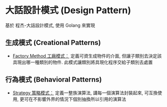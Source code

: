 # 大話設計模式 (Design Pattern)

基於 程杰-大話設計模式, 使用 Golang 來實現

## 生成模式 (Creational Patterns)
* [Factory Method 工廠模式：](https://github.com/kimi0230/DesignPatternGolang/tree/master/FactoryMethod) 定義可資生成物件的介面, 但讓子類別去決定該具現出哪一種類別的物件. 此模式讓類別將具現化程序交給子類別去處置

## 行為模式 (Behavioral Patterns)
* [Strategy 策略模式：](https://github.com/kimi0230/DesignPatternGolang/tree/master/Strategy) 定義一整族演算法, 講每一個演算法封裝起來, 可互換使用, 更可在不影響外界的情況下個別抽換所以引用的演算法